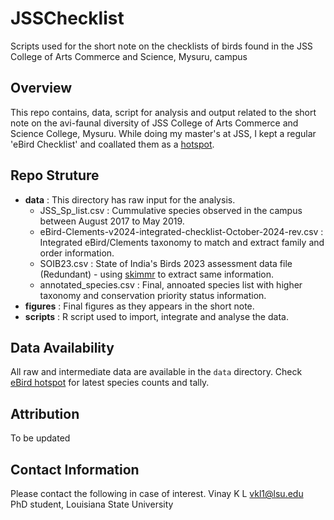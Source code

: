 # JSSChecklist
Scripts used for the short note on the checklists of birds found in the JSS College of Arts Commerce and Science, Mysuru, campus

## Overview

This repo contains, data, script for analysis and output related to the short note on the avi-faunal diversity of JSS College of Arts Commerce and Science College, Mysuru. While doing my master's at JSS, I kept a regular 'eBird Checklist' and coallated them as a [hotspot](https://ebird.org/hotspot/L5915465). 

## Repo Struture

- **data** : This directory has raw input for the analysis. 
	- JSS_Sp_list.csv : Cummulative species observed in the campus between August 2017 to May 2019. 
	- eBird-Clements-v2024-integrated-checklist-October-2024-rev.csv : Integrated eBird/Clements taxonomy to match and extract family and order information. 
	- SOIB23.csv : State of India's Birds 2023 assessment data file (Redundant) - using [skimmr](https://github.com/rikudoukarthik/skimmr) to extract same information. 
	- annotated_species.csv : Final, annoated species list with higher taxonomy and conservation priority status information. 
- **figures** : Final figures as they appears in the short note. 
- **scripts** : R script used to import, integrate and analyse the data. 

## Data Availability
All raw and intermediate data are available in the ``data`` directory. Check [eBird hotspot](https://ebird.org/hotspot/L5915465) for latest species counts and tally. 

## Attribution
To be updated

## Contact Information
Please contact the following in case of interest.
Vinay K L [vkl1@lsu.edu](mailto:vkl1@lsu.edu)  
PhD student, Louisiana State University 
